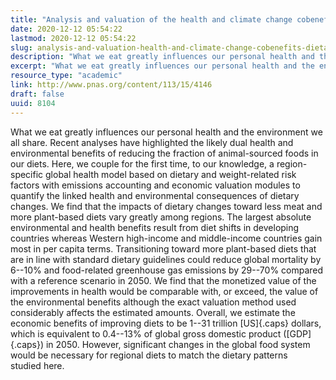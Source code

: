 ```yaml
---
title: "Analysis and valuation of the health and climate change cobenefits of dietary change"
date: 2020-12-12 05:54:22
lastmod: 2020-12-12 05:54:22
slug: analysis-and-valuation-health-and-climate-change-cobenefits-dietary-change
description: "What we eat greatly influences our personal health and the environment we all share. Recent analyses have highlighted the likely dual health and environmental benefits of reducing the fraction of animal-sourced foods in our diets. Here, we couple for the first time, to our knowledge, a region-specific global health model based on dietary and weight-related risk factors with emissions accounting and economic valuation modules to quantify the linked health and environmental consequences of dietary changes."
excerpt: "What we eat greatly influences our personal health and the environment we all share. Recent analyses have highlighted the likely dual health and environmental benefits of reducing the fraction of animal-sourced foods in our diets. Here, we couple for the first time, to our knowledge, a region-specific global health model based on dietary and weight-related risk factors with emissions accounting and economic valuation modules to quantify the linked health and environmental consequences of dietary changes."
resource_type: "academic"
link: http://www.pnas.org/content/113/15/4146
draft: false
uuid: 8104
---
```

What we eat greatly influences our personal health and the environment
we all share. Recent analyses have highlighted the likely dual health
and environmental benefits of reducing the fraction of animal-sourced
foods in our diets. Here, we couple for the first time, to our
knowledge, a region-specific global health model based on dietary and
weight-related risk factors with emissions accounting and economic
valuation modules to quantify the linked health and environmental
consequences of dietary changes. We find that the impacts of dietary
changes toward less meat and more plant-based diets vary greatly among
regions. The largest absolute environmental and health benefits result
from diet shifts in developing countries whereas Western high-income and
middle-income countries gain most in per capita terms. Transitioning
toward more plant-based diets that are in line with standard dietary
guidelines could reduce global mortality by 6--10% and food-related
greenhouse gas emissions by 29--70% compared with a reference scenario
in 2050. We find that the monetized value of the improvements in health
would be comparable with, or exceed, the value of the environmental
benefits although the exact valuation method used considerably affects
the estimated amounts. Overall, we estimate the economic benefits of
improving diets to be 1--31 trillion [US]{.caps} dollars, which is
equivalent to 0.4--13% of global gross domestic product ([GDP]{.caps})
in 2050. However, significant changes in the global food system would be
necessary for regional diets to match the dietary patterns studied here.
